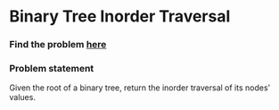 # Binary Tree Inorder Traversal

### Find the problem [here](https://leetcode.com/problems/binary-tree-inorder-traversal/) 

### Problem statement
Given the root of a binary tree, return the inorder traversal of its nodes' values.